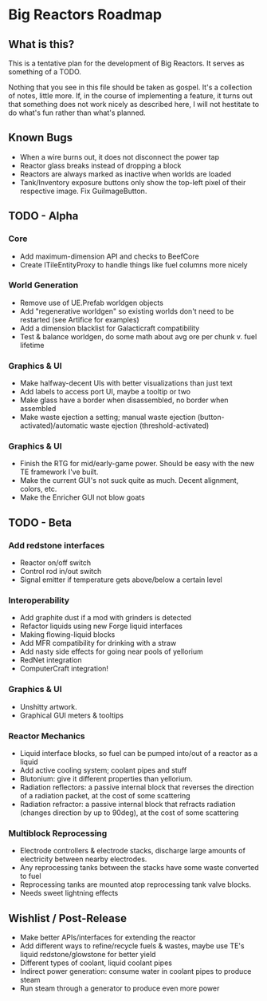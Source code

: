 Big Reactors Roadmap
====================

What is this?
-------------

This is a tentative plan for the development of Big Reactors. It serves as something of a TODO.

Nothing that you see in this file should be taken as gospel. It's a collection of notes, little more. If, in the course of implementing a feature, it turns out that something does not work nicely as described here, I will not hestitate to do what's fun rather than what's planned.

Known Bugs
----------
- When a wire burns out, it does not disconnect the power tap
- Reactor glass breaks instead of dropping a block
- Reactors are always marked as inactive when worlds are loaded
- Tank/Inventory exposure buttons only show the top-left pixel of their respective image. Fix GuiImageButton.

TODO - Alpha
------------

### Core
- Add maximum-dimension API and checks to BeefCore
- Create ITileEntityProxy to handle things like fuel columns more nicely

### World Generation
- Remove use of UE.Prefab worldgen objects
- Add "regenerative worldgen" so existing worlds don't need to be restarted (see Artifice for examples)
- Add a dimension blacklist for Galacticraft compatibility
- Test & balance worldgen, do some math about avg ore per chunk v. fuel lifetime

### Graphics & UI
- Make halfway-decent UIs with better visualizations than just text
- Add labels to access port UI, maybe a tooltip or two
- Make glass have a border when disassembled, no border when assembled
- Make waste ejection a setting; manual waste ejection (button-activated)/automatic waste ejection (threshold-activated)

### Graphics & UI
- Finish the RTG for mid/early-game power. Should be easy with the new TE framework I've built.
- Make the current GUI's not suck quite as much. Decent alignment, colors, etc.
- Make the Enricher GUI not blow goats

TODO - Beta
-----------

### Add redstone interfaces
- Reactor on/off switch
- Control rod in/out switch
- Signal emitter if temperature gets above/below a certain level

### Interoperability
- Add graphite dust if a mod with grinders is detected
- Refactor liquids using new Forge liquid interfaces
- Making flowing-liquid blocks
- Add MFR compatibility for drinking with a straw
- Add nasty side effects for going near pools of yellorium
- RedNet integration
- ComputerCraft integration!

### Graphics & UI
- Unshitty artwork.
- Graphical GUI meters & tooltips

### Reactor Mechanics
- Liquid interface blocks, so fuel can be pumped into/out of a reactor as a liquid
- Add active cooling system; coolant pipes and stuff
- Blutonium: give it different properties than yellorium.
- Radiation reflectors: a passive internal block that reverses the direction of a radiation packet, at the cost of some scattering
- Radiation refractor: a passive internal block that refracts radiation (changes direction by up to 90deg), at the cost of some scattering

### Multiblock Reprocessing
- Electrode controllers & electrode stacks, discharge large amounts of electricity between nearby electrodes.
- Any reprocessing tanks between the stacks have some waste converted to fuel
- Reprocessing tanks are mounted atop reprocessing tank valve blocks.
- Needs sweet lightning effects

Wishlist / Post-Release
-----------------------
- Make better APIs/interfaces for extending the reactor
- Add different ways to refine/recycle fuels & wastes, maybe use TE's liquid redstone/glowstone for better yield
- Different types of coolant, liquid coolant pipes
- Indirect power generation: consume water in coolant pipes to produce steam
- Run steam through a generator to produce even more power

